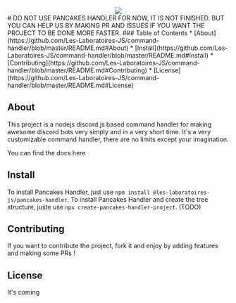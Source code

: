 <div style="text-align:center"><img src="https://cdn.discordapp.com/attachments/609313381421154304/670222364579201034/pancakes-handler.png.png" /></div>
# DO NOT USE PANCAKES HANDLER FOR NOW, IT IS NOT FINISHED. BUT YOU CAN HELP US BY MAKING PR AND ISSUES IF YOU WANT THE PROJECT TO BE DONE MORE FASTER.
### Table of Contents
* [About](https://github.com/Les-Laboratoires-JS/command-handler/blob/master/README.md#About)
* [Install](https://github.com/Les-Laboratoires-JS/command-handler/blob/master/README.md#Install)
* [Contributing](https://github.com/Les-Laboratoires-JS/command-handler/blob/master/README.md#Contributing)
* [License](https://github.com/Les-Laboratoires-JS/command-handler/blob/master/README.md#License)

## About
This project is a nodejs discord.js based command handler for making awesome discord bots very simply and in a very short time.
It's a very customizable command handler, there are no limits except your imagination.

You can find the docs here

## Install
To install Pancakes Handler, just use `npm install @les-laboratoires-js/pancakes-handler`.
To install Pancakes Handler and create the tree structure, juste use `npx create-pancakes-handler-project`. (TODO)

## Contributing
If you want to contribute the project, fork it and enjoy by adding features and making some PRs !

## License
It's coming
